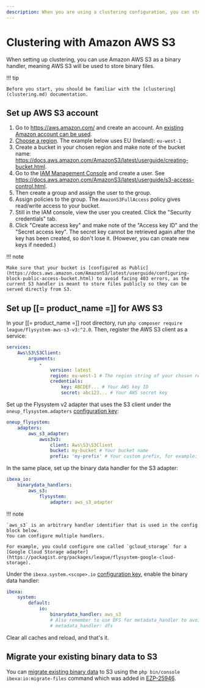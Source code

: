 ```yaml
---
description: When you are using a clustering configuration, you can store binary files on Amazon AWS S3.
---
```


# Clustering with Amazon AWS S3

When setting up clustering, you can use Amazon AWS S3 as a binary handler,
meaning AWS S3 will be used to store binary files.

!!! tip

    Before you start, you should be familiar with the [clustering](clustering.md) documentation.

## Set up AWS S3 account

1.  Go to <https://aws.amazon.com/> and create an account.
An [existing Amazon account can be used](https://docs.aws.amazon.com/AmazonS3/latest/userguide/setting-up-s3.html#sign-up-for-aws).
1.  [Choose a region](https://docs.aws.amazon.com/storagegateway/latest/vgw/available-regions-intro.html).
The example below uses EU (Ireland): `eu-west-1`
1.  Create a bucket in your chosen region and make note of the bucket name:
<https://docs.aws.amazon.com/AmazonS3/latest/userguide/creating-bucket.html>.
1.  Go to the [IAM Management Console](https://console.aws.amazon.com/iam/home#/users) and create a user.
See <https://docs.aws.amazon.com/AmazonS3/latest/userguide/s3-access-control.html>.
1.  Then create a group and assign the user to the group.
1.  Assign policies to the group. The `AmazonS3FullAccess` policy gives read/write access to your bucket.
1.  Still in the IAM console, view the user you created. Click the "Security credentials" tab.
1.  Click "Create access key" and make note of the "Access key ID" and the "Secret access key".
The secret key cannot be retrieved again after the key has been created, so don't lose it.
(However, you can create new keys if needed.)

!!! note

    Make sure that your bucket is [configured as Public](https://docs.aws.amazon.com/AmazonS3/latest/userguide/configuring-block-public-access-bucket.html) to avoid facing 403 errors, as the current S3 handler is meant to store files publicly so they can be served directly from S3.
    
## Set up [[= product_name =]] for AWS S3

In your [[= product_name =]] root directory, run `php composer require league/flysystem-aws-s3-v3:^2.0`.
Then, register the AWS S3 client as a service:

``` yaml
services:
    Aws\S3\S3Client:
        arguments:
            -
                version: latest
                region: eu-west-1 # The region string of your chosen region
                credentials:
                    key: ABCDEF... # Your AWS key ID
                    secret: abc123... # Your AWS secret key
```

Set up the Flysystem v2 adapter that uses the S3 client under the `oneup_flysystem.adapters` [configuration key](configuration.md#configuration-files):

``` yaml
oneup_flysystem:
    adapters:
        aws_s3_adapter:
            awss3v3:
                client: Aws\S3\S3Client
                bucket: my-bucket # Your bucket name
                prefix: 'my-prefix' # Your custom prefix, for example: 'my_site'
```

In the same place, set up the binary data handler for the S3 adapter:

``` yaml
ibexa_io:
    binarydata_handlers:
        aws_s3:
            flysystem:
                adapter: aws_s3_adapter
```

!!! note

    `aws_s3` is an arbitrary handler identifier that is used in the config block below.
    You can configure multiple handlers.

    For example, you could configure one called `gcloud_storage` for a
    [Google Cloud Storage adapter](https://packagist.org/packages/league/flysystem-google-cloud-storage).

Under the `ibexa.system.<scope>.io` [configuration key](configuration.md#configuration-files), enable the binary data handler:

``` yaml
ibexa:
    system:
        default:
            io:
                binarydata_handler: aws_s3
                # Also remember to use DFS for metadata_handler to avoid expensive lookups to S3 (see Clustering guide)
                # metadata_handler: dfs
```

Clear all caches and reload, and that's it.

## Migrate your existing binary data to S3

You can [migrate existing binary data](clustering.md#migrating-to-a-cluster-setup) to S3 using the `php bin/console ibexa:io:migrate-files` command
which was added in [EZP-25946](https://issues.ibexa.co/browse/EZP-25946).

